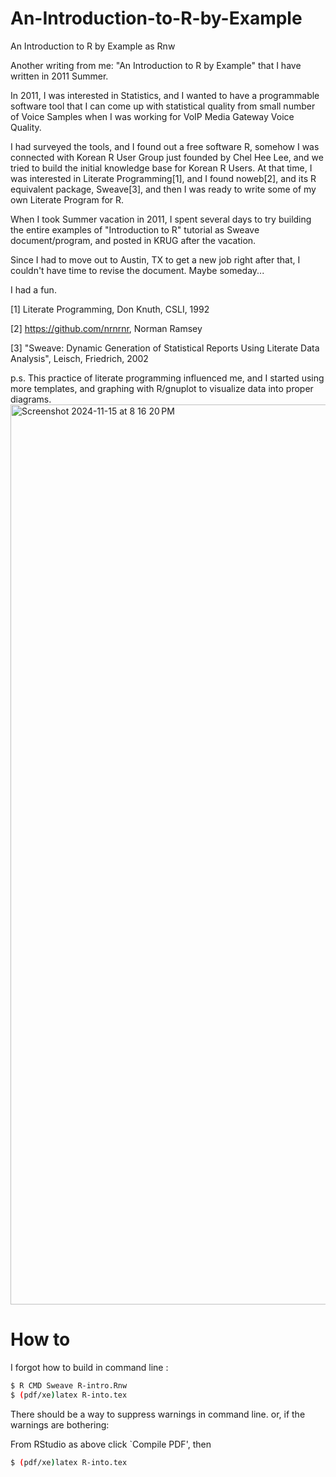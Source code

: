 # An-Introduction-to-R-by-Example
An Introduction to R by Example as Rnw

Another writing from me: "An Introduction to R by Example" that I have written in 2011 Summer. 

In 2011, I was interested in Statistics, and I wanted to have a programmable software tool that I can come up with statistical quality from small number of Voice Samples when I was working for VoIP Media Gateway Voice Quality.

I had surveyed the tools, and I found out a free software R, somehow I was connected with Korean R User Group just founded by Chel Hee Lee, and we tried to build the initial knowledge base for Korean R Users. At that time, I was interested in Literate Programming[1], and I found noweb[2], and its R equivalent package, Sweave[3], and then I was ready to write some of my own Literate Program for R.

When I took Summer vacation in 2011, I spent several days to try building the entire examples of "Introduction to R" tutorial as Sweave document/program, and posted in KRUG after the vacation.

Since I had to move out to Austin, TX to get a new job right after that, I couldn't have time to revise the document. Maybe someday...

I had a fun.

[1] Literate Programming, Don Knuth, CSLI, 1992

[2] https://github.com/nrnrnr, Norman Ramsey

[3] "Sweave: Dynamic Generation of Statistical Reports Using Literate Data Analysis", Leisch, Friedrich, 2002

p.s. This practice of literate programming influenced me, and I started using more templates, and graphing with R/gnuplot to visualize data into proper diagrams. 
<img width="1440" alt="Screenshot 2024-11-15 at 8 16 20 PM" src="https://github.com/user-attachments/assets/757726de-d028-4efe-a6c3-83db3c048058">

# How to 
I forgot how to build in command line :
```bash
$ R CMD Sweave R-intro.Rnw
$ (pdf/xe)latex R-into.tex
```
There should be a way to suppress warnings in command line.
or, if the warnings are bothering:

From RStudio as above click `Compile PDF', then
```bash
$ (pdf/xe)latex R-into.tex
```
